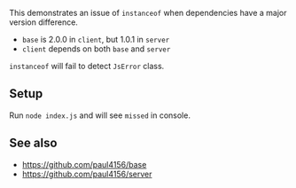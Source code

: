This demonstrates an issue of `instanceof` when dependencies have a major version difference.
* `base` is 2.0.0 in `client`, but 1.0.1 in `server`
* `client` depends on both `base` and `server`

`instanceof` will fail to detect `JsError` class.

## Setup

Run `node index.js` and will see `missed` in console.

## See also

* https://github.com/paul4156/base
* https://github.com/paul4156/server
